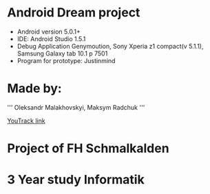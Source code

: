 # Android Dream project
- Android version 5.0.1+
- IDE: Android Studio 1.5.1
- Debug Application Genymoution, Sony Xperia z1 compact(v 5.1.1), Samsung Galaxy tab 10.1 p 7501
- Program for prototype: Justinmind

# Made by:
'''
Oleksandr Malakhovskyi,
Maksym Radchuk
'''

[YouTrack link](https://trialforstudy.myjetbrains.com/youtrack/rest/agile/Agile%20Android-2/sprint/Unscheduled)

# Project of FH Schmalkalden
# 3 Year study Informatik

